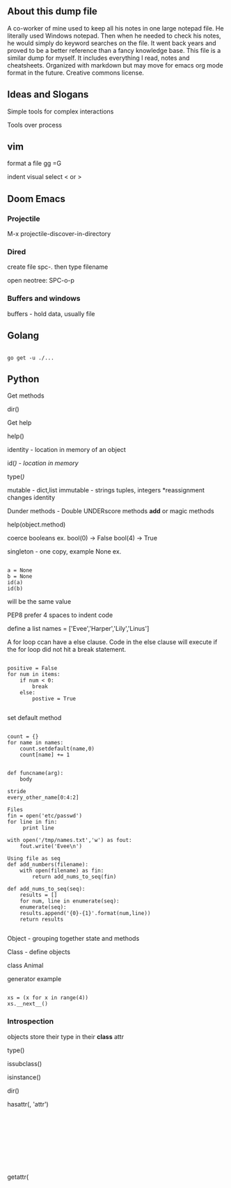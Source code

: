 ## About this dump file

A co-worker of mine used to keep all his notes in one large notepad file. He literally used Windows notepad. Then when he needed to check his notes, he would simply do keyword searches on the file. It went back years and proved to be a better reference than a fancy knowledge base. This file is a similar dump for myself. It includes everything I read, notes and cheatsheets. Organized with markdown but may move for emacs org mode format in the future. Creative commons license.  

## Ideas and Slogans

Simple tools for complex interactions

Tools over process

## vim

format a file
gg =G

indent
visual select
< or >

## Doom Emacs

### Projectile

M-x projectile-discover-in-directory

### Dired

create file spc-. then type filename

open neotree: SPC-o-p 

### Buffers and windows

buffers - hold data, usually file

## Golang

```shell: 

go get -u ./...

```


## Python

Get methods

dir(<object>)

Get help

help(<object>)

identity - location in memory of an object

id(<var>) - location in memory

type(<var>)

mutable - dict,list
immutable - strings tuples, integers *reassignment changes identity

Dunder methods - Double UNDERscore methods __add__ or magic methods

help(object.method)

coerce booleans
ex.
bool(0) -> False
bool(4) -> True


singleton - one copy, example None
ex.
```python:

a = None
b = None
id(a)
id(b)

```

will be the same value

PEP8 prefer 4 spaces to indent code

define a list
names = ['Evee','Harper','Lily','Linus']

A for loop ccan have a else clause. Code in the else clause will execute if the for loop did not hit a break statement.

```python:
    
positive = False
for num in items:
    if num < 0:
        break
    else:
        postive = True
               
```
               
set default method

```python: 

count = {}
for name in names:
    count.setdefault(name,0)
	count[name] += 1
	

def funcname(arg):
    body
			   
stride
every_other_name[0:4:2]

Files
fin = open('etc/passwd')
for line in fin:
     print line
	 
with open('/tmp/names.txt','w') as fout:
    fout.write('Evee\n')
	
Using file as seq
def add_numbers(filename):
    with open(filename) as fin:
	    return add_nums_to_seq(fin)

def add_nums_to_seq(seq):
    results = []
    for num, line in enumerate(seq):
    enumerate(seq):
    results.append('{0}-{1}'.format(num,line))
    return results
               
```
               
Object - grouping together state and methods

Class - define objects 

class Animal
               
generator example

```python: 

xs = (x for x in range(4))
xs.__next__()

```

### Introspection

objects store their type in their __class__ attr

type()

issubclass()

isinstance()

dir()

hasattr(<object>, 'attr')

getattr(<object>, 'attr') or <object>.'attr' example a.denonminator

prefer EAFP easier to as for forgiveness

globals() - introspect the global namespace

globals()[foo] = 'bar' <-- globals dict IS the global namespace

locals() - introspect the local namespace

f-strings - PEP 498, ex. f"{name}"

inspect module :wqa



### Django

- start a project

django-admin startproject myproject

- run project

python manage.py runserver

- create a app

python manage.py startapp <app>

- show migrations

python manage.py showmigrations

- run all pending migrations

python manage.py migrate

- create migrations based on models

python manage.py makemigrations

- see a specific migration

python manage.py sqlmigrate <migration>

- misc

python manage.py createsuperuser


#### Meta





#### Files

settings.py - INSTALLED_APPS[] list of apps

urls.py - routing


## Terraform

### Blocks

block template:

```json
block_type label_one label_two {
    key = value
    embedded_block {
        key = value
    }
}
```


### object types:

- string
- number
- bool
- list
- map

### Keyword references

var.somevariable

local.someobject.somevar

module.someobject.somevar

### Provisioners

last resort prefer puppet,chef, ansible

local - executes on local server

remote - executes on remote server

can happen at creation or destruction

example file provisioner with heredoc syntax:

```json
provisioner "file" {
  content = <<EOF
access_key = 
secret_key = 
EOF
  destination = "/home/aws-user/.s3cfg"
}
```

### Resources

example random int

```json
resource "random_integer" "rand"{
    min = 10000
    max = 99999
}
```

### Functions

merge() - takes two maps and merges them.

 
### CLI

terraform init

terraform plan

terraform apply

### variables

precedence: env, file, command line


# Books

## Optionality 

Optionality = the right but not the obligation to take action.

Generating better options is more important thaant beinbg a perffect decision-maker.

We should think of tradeoffs as the enemy: then are massinvely time-cincuming;, and they make ud unhappy... we want to /make asa fee as we can get away with.

So the question if not what to cut. Our starting point is thta everything gets cut, and has to earn its way back into ciniseradriotn,


## Writing an Interpreter in Go by Thorsten Ball

parser - takes text and builds data structure that represents the input 

statements vs. expressions - expressions produce values and statements dont. 

lexer - reduces to tokens

ast - abstract syntax tree

## ECDSA

https://www.instructables.com/Understanding-how-ECDSA-protects-your-data/

Allows verification of authenticity without compromising security. It is impossible to forge a signature. It does no encrypt the data but ensures it is not tampered with.

Algo (high level)
    
    choose random point on curve, point of origin
    
    generate a random number, private keys
    
    apply equation to private key and point of origin, public key
   
Sign the file
    
    equation(use the private key, with a hash of the file), signature

    signature is divided into R and S
    
Verification

    equation(S, public key) == R
    

ECDSA uses SHA1 hashes
    

## Mastering Bitcoin

transaction input and output - there will be a difference between them which is the miner fee

transactions form a chain 

users keys can unlock previous output in the chain proving ownership

change address - address of new and old user

UTXO - unspent transactions database

### Constructing a transaction

## (Ethereum Book)[https://github.com/ethereumbook/ethereumbook]

## Fallback functions

It is called when a non-existent function is called on the contract.

It is required to be marked external.

It has no name.

It has no arguments

It can not return any thing.

It can be defined one per contract.

If not marked payable, it will throw exception if contract receives plain ether without data.

Solidity fallback function:

It has no name, no arguments, no return values. It external and payable. Defined once. Called when non-existent function called. 

### EOA vs. Contract Accounts

Externally owned accounts are those that have a private key; having the private key means control over access to funds or contracts. 

A contract account has smart contract code, which a simple EOA can’t have. Furthermore, a contract account does not have a private key. Instead, it is owned (and controlled) by the logic of its smart contract code: the software program recorded on the Ethereum blockchain at the contract account’s creation and executed by the EVM.

account addresses are derived directly from private keys: a private key uniquely determines a single Ethereum address, also known as an account.

### Cryptography

There is no encryption as part of the Ethereum protocol—all messages that are sent as part of the operation of the Ethereum network can (necessarily) be read by everyone. As such, private keys are only used to create digital signatures for transaction authentication.

Starting with a private key in the form of a randomly generated number k, we multiply it by a predetermined point on the curve called the generator point G to produce another point somewhere else on the curve, which is the corresponding public key K:
K = k * G 

the generator point is always the same for all Ethereum users

Ethereum only uses uncompressed public keys; therefore the only prefix that is relevant is (hex) 04.

The test most commonly used for a hash function is the empty input. If you run the hash function with an empty string as input you should see the following results:

Keccak256("") =
  c5d2460186f7233c927e7db2dcc703c0e500b653ca82273b7bfad8045d85a470

SHA3("") =
  a7ffc6f8bf1ed76651c14756a061d662f580ff4de43b49fa82d80a4b80f8434a

Ethereum uses Keccak-256, even though it is often called SHA-3 in the code.

Ethereum addresses are unique identifiers that are derived from public keys or contracts using the Keccak-256 one-way hash function.


We use Keccak-256 to calculate the hash of this public key:

Keccak256(K) = 2a5bc342ed616b5ba5732269001d3f1ef827552ae1114027bd3ecf1f086ba0f9

Then we keep only the last 20 bytes (least significant bytes), which is our Ethereum address:

001d3f1ef827552ae1114027bd3ecf1f086ba0f9


### Wallet


### Transactions

A transaction is a serialized binary message that contains the following data:

Nonce

    A sequence number, issued by the originating EOA, used to prevent message replay

Gas price

    The amount of ether (in wei) that the originator is willing to pay for each unit of gas

Gas limit

    The maximum amount of gas the originator is willing to buy for this transaction

Recipient

    The destination Ethereum address

Value

    The amount of ether (in wei) to send to the destination

Data

    The variable-length binary data payload

v,r,s

    The three components of an ECDSA digital signature of the originating EOA

### Smart Contracts and Solidity

Computer programs

    Smart contracts are simply computer programs. The word “contract” has no legal meaning in this context.

Immutable

    Once deployed, the code of a smart contract cannot change. Unlike with traditional software, the only way to modify a smart contract is to deploy a new instance.

Deterministic

    The outcome of the execution of a smart contract is the same for everyone who runs it, given the context of the transaction that initiated its execution and the state of the Ethereum blockchain at the moment of execution.

EVM context

    Smart contracts operate with a very limited execution context. They can access their own state, the context of the transaction that called them, and some information about the most recent blocks.

Decentralized world computer

    The EVM runs as a local instance on every Ethereum node, but because all instances of the EVM operate on the same initial state and produce the same final state, the system as a whole operates as a single "world compute
    

#### Lifecycle

0x0    special contract creation address

contracts only run if they are called by a transaction

contracts are atomic 

To delete a contract, you execute an EVM opcode called SELFDESTRUCT. That operation costs “negative gas,” a gas refund, thereby incentivizing the release of network client resources from the deletion of stored state. 

#### Solidity 

function syntax:

function FunctionName([parameters]) {public|private|internal|external}
[pure|view|payable] [modifiers] [returns (return types)]


#### Gas

estimating gas cost:

var contract = web3.eth.contract(abi).at(address);
var gasEstimate = contract.myAweSomeMethod.estimateGas(arg1, arg2,
    {from: account});
    

To obtain the gas price from the network you can use:

var gasPrice = web3.eth.getGasPrice();

And from there you can estimate the gas cost:

var gasCostInEther = web3.utils.fromWei((gasEstimate * gasPrice), 'ether');

### Security 

#### Re-entrency

This type of attack can occur when a contract sends ether to an unknown address. An attacker can carefully construct a contract at an external address that contains malicious code in the fallback function. 

##### prevention

The first is to (whenever possible) use the built-in transfer function when sending ether to external contracts.

The second technique is to ensure that all logic that changes state variables happens before ether is sent out of the contract (or any external call).

A third technique is to introduce a mutex.

#### over flow under flow

##### prevention

The current conventional technique to guard against under/overflow vulnerabilities is to use or build mathematical libraries that replace the standard math operators addition, subtraction, and multiplication (division is excluded as it does not cause over/underflows and the EVM reverts on division by 0).

### Tokens

#### Interface

ERC20 

The ERC20 Interface in Solidity:

```solidity

contract ERC20 {
   function totalSupply() constant returns (uint theTotalSupply);
   function balanceOf(address _owner) constant returns (uint balance);
   function transfer(address _to, uint _value) returns (bool success);
   function transferFrom(address _from, address _to, uint _value) returns
      (bool success);
   function approve(address _spender, uint _value) returns (bool success);
   function allowance(address _owner, address _spender) constant returns
      (uint remaining);
   event Transfer(address indexed _from, address indexed _to, uint _value);
   event Approval(address indexed _owner, address indexed _spender, uint _value);
}

```

data structures

mapping(address => uint256) balances;

mapping (address => mapping (address => uint256)) public allowed;

#### Workflows

1) transfer - wallet to wallet direct transfer of tokens, uses the 'transfer' function

2) approve and transfer - two transaction


## Buildspace Solana project

program: 

    a) piece of code that lives on the blockchain

    b) programs are stateless
    
    c) programs interact with accounts for data
    
accounts

    a) stores data
    
    b) users can have 1,000s of accounts 
    
Configuring Solana

    Install rust
    https://doc.rust-lang.org/book/ch01-01-installation.html
    
    Install Solana: https://docs.solana.com/cli/install-solana-cli-tools#use-solanas-install-tool
    
    set Solana network to localhost

    ```bash
solana config set --url localhost 
    ```
   
   
   start a local Solana node

   ```bash
solana-test-validator 
   ```
   
   Install mocha, anchor, npm anchor, npm solana/web3.js
   
  ```bash

npm install -g mocha

cargo install --git https://github.com/project-serum/anchor anchor-cli --locked
  
npm install @project-serum/anchor @solana/web3.js
  
  ``` 
    
    
   Create a project
   
   ```bash

anchor init myproject --javascript 

```
   
   Generate local Solana wallet
   
   ```bash

solana-keygen new

```
   
   Get public key for local wallet
   
   ```bash

solana address

    ```

    airdrop sol 
    
    ```bash

solana airdrop 5 93SAmhpBneKq6UybsFbn5gf9kzAcooCz732bGaGiBehg  --url https://api.devnet.solana.com

```

# React

https://scrimba.com/learn/learnreact


global var ReactDOM

```javascript

ReactDOM.render(<h1>Hello</h1>, document.getElementById("root"))

```

## Components

Pascal case component, not camel case

Wrap it in angle brackets in ReactDOM.render()

Components can have parent child relationship

```javascript

function Navbar() {
    return (
       <div></div> 
    )
}

function MainContent() {
    return (
        <div></div>
    )
}

ReactDOM.render(
    <div>
        <Navbar />
        <MainContent />
    </div>,
    document.getElementById("root")
)



```



## JSX

Like html with some differences.

    html => JSX 

    class => className
    
    
## organization

create a react project

```javascript

npx create-react-app hello

```

Use import and export from ES6

## Props

Use mustache syntax


```javascript

import React from "react"
import ReactDOM from "react-dom"

function App() {
    const userName = "me"
    
    return (
        <h1>Hello {userName} !</h1>
    )
}

ReactDOM.render(<App />, document.getElementById("root"))

```

```javascript

// Somewhat bogus example

export default function Contact(props) {
    return (
        <div className="contact-card">
            <img src={props.image}/>
            <h3>{props.name}</h3>
            <div className="info-group">
                <p>{props.phone}</p>
            </div>
            <div className="info-group">
                <img src="./images/mail-icon.png" />
                <p>{props.email}</p>
            </div>
        </div>
    )
}

function App() {
    return (
        <div className="contacts">
            <Contact 
                image="./images/mr-whiskerson.png" 
                name="Mr. Whiskerson"
                phone="(212) 555-1234"
                email="mr.whiskaz@catnap.meow"
            />
            <Contact 
                img="./images/fluffykins.png"
                name="Fluffykins"
                phone="(212) 555-2345"
                email="fluff@me.com"
            />
        </div>
    )
}

```

## Props and arrays

```javascript

// contrived example from scrimba

jokesData = [
    {
        setup: "I got my daughter a fridge for her birthday.",
        punchline: "I can't wait to see her face light up when she opens it."
    },
    {
        setup: "How did the hacker escape the police?",
        punchline: "He just ransomware!"
    }
]

export default function Joke(props) {
    return (
        <div>
            {props.setup && <h3>Setup: {props.setup}</h3>}
            <p>Punchline: {props.punchline}</p>
            <hr />
        </div>
    )
}

export default function App() {
    const jokeElements = jokesData.map(joke => {
        return <Joke setup={joke.setup} punchline={joke.punchline} />
    })
    return (
        <div>
            {jokeElements}
        </div>
    )
}

```


## Events

Do not use the "()" for function call in the JSX

```javascript

import React from "react"

export default function App() {
    function handleClick() {
        console.log("I was clicked!")
    }
    
    function handleOnMouseOver() {
        console.log("MouseOver")
    }
    
    return (
        <div className="container">
            <img 
                src="https://picsum.photos/640/360" 
                onMouseOver={handleOnMouseOver} 
            />
            <button onClick={handleClick}>Click me</button>
        </div>
    )
}


```

## State 

React.useState()

```javascript

const [someval,setterFunc] = React.useState(someInitVal)

```


## useEffects

used for side effects ie API calls


# react-three-fiber


https://github.com/pmndrs/react-three-fiber

https://threejs.org/docs/index.html#manual/en/introduction/Creating-a-scene

## Basics

scene -> camera -> renderer -> attach to canvas

geometry -> mesh -> scene.add()

frustum - A frustum is the name of a 3d shape that is like a pyramid with the tip sliced off. In other words think of the word "frustum" as another 3D shape like sphere, cube, prism, frustum.

mesh = geometry + material + orientation


Example set camera width to canvas 

```javascript

    function render(time) {
      time *= 0.001;
     
      const canvas = renderer.domElement;
      camera.aspect = canvas.clientWidth / canvas.clientHeight;
      camera.updateProjectionMatrix();
     
      ...

```


### Create app
```bash
npx create-react-app my-app
cd my-app
```

### Install dependencies
```bash
npm install three @react-three/fiber

npm install --save husky lint-staged prettier
```

### Start
```bash
npm run start
```


# Node.js

## cheatsheet

```bash

# initialize minimum node project with a minimal package.json
npm init -y 

# install a package 
npm i <some package> 
npm i express 

```

